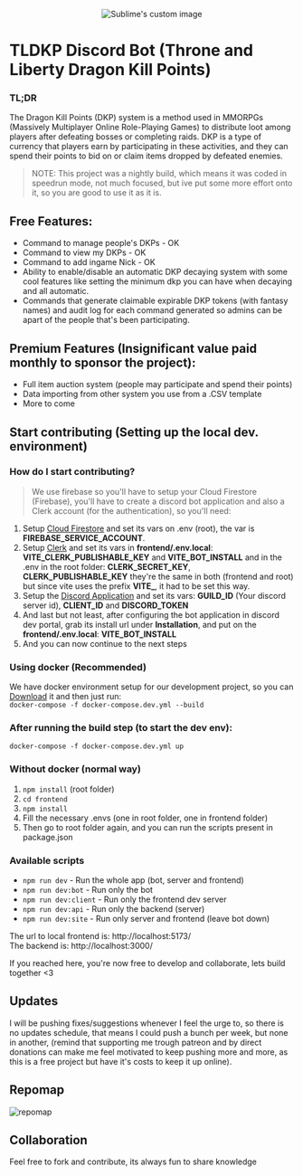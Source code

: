 <p align="center">
<img src="/assets/logo.png" alt="Sublime's custom image"/>
</p>

# TLDKP Discord Bot (Throne and Liberty Dragon Kill Points)

### TL;DR
The Dragon Kill Points (DKP) system is a method used in MMORPGs (Massively Multiplayer Online Role-Playing Games) to distribute loot among players after defeating bosses or completing raids. DKP is a type of currency that players earn by participating in these activities, and they can spend their points to bid on or claim items dropped by defeated enemies.

> NOTE: This project was a nightly build, which means it was coded in speedrun mode, not much focused, but ive put some more effort onto it, so you are good to use it as it is.

## Free Features:
- Command to manage people's DKPs - OK
- Command to view my DKPs - OK
- Command to add ingame Nick - OK
- Ability to enable/disable an automatic DKP decaying system with some cool features like setting the minimum dkp you can have when decaying and all automatic.
- Commands that generate claimable expirable DKP tokens (with fantasy names) and audit log for each command generated so admins
can be apart of the people that's been participating. 

## Premium Features (Insignificant value paid monthly to sponsor the project):
- Full item auction system (people may participate and spend their points)
- Data importing from other system you use from a .CSV template
- More to come

## Start contributing (Setting up the local dev. environment)

### How do I start contributing?
> We use firebase so you'll have to setup your Cloud Firestore (Firebase), you'll have to create a discord bot application and also a Clerk account (for the authentication),
so you'll need:

1. Setup [Cloud Firestore](https://firebase.google.com) and set its vars on .env (root), the var is **FIREBASE_SERVICE_ACCOUNT**.  
2. Setup [Clerk](https://clerk.com) and set its vars in **frontend/.env.local**: **VITE_CLERK_PUBLISHABLE_KEY** and **VITE_BOT_INSTALL** and in the .env in the root folder: **CLERK_SECRET_KEY**, **CLERK_PUBLISHABLE_KEY** they're the same
in both (frontend and root) but since vite uses the prefix **VITE_**, it had to be set this way.  
3. Setup the [Discord Application](https://discord.com/developers/applications) and set its vars: **GUILD_ID** (Your discord server id), **CLIENT_ID** and **DISCORD_TOKEN**  
4. And last but not least, after configuring the bot application in discord dev portal, grab its install url under **Installation**, and put on the **frontend/.env.local**: **VITE_BOT_INSTALL**  
5. And you can now continue to the next steps  

### Using docker (Recommended)
We have docker environment setup for our development project, so you can [Download](https://www.docker.com/products/docker-desktop/) it and then just run:  
```docker-compose -f docker-compose.dev.yml --build```

### After running the build step (to start the dev env):  
```docker-compose -f docker-compose.dev.yml up```

### Without docker (normal way)
1. ```npm install``` (root folder)
2. ```cd frontend```
3. ```npm install```
4. Fill the necessary .envs (one in root folder, one in frontend folder)
5. Then go to root folder again, and you can run the scripts present in package.json

### Available scripts
* ```npm run dev``` - Run the whole app (bot, server and frontend)  
* ```npm run dev:bot``` - Run only the bot  
* ```npm run dev:client``` - Run only the frontend dev server  
* ```npm run dev:api``` - Run only the backend (server)  
* ```npm run dev:site``` - Run only server and frontend (leave bot down)  

The url to local frontend is: http://localhost:5173/  
The backend is: http://localhost:3000/

If you reached here, you're now free to develop and collaborate, lets build together <3

## Updates
I will be pushing fixes/suggestions whenever I feel the urge to, so there is no updates schedule, that means I could push a bunch per week, but none in another, (remind that supporting me trough patreon and by direct donations can make me feel motivated to keep pushing more and more, as this is a free project but have it's costs to keep it up online).

## Repomap
![repomap](/assets/repomap.png)

## Collaboration
Feel free to fork and contribute, its always fun to share knowledge
